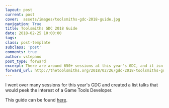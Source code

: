 ```yaml
---
layout: post
current: post
cover:  assets/images/toolsmiths-gdc-2018-guide.jpg
navigation: True
title: Toolsmiths GDC 2018 Guide
date: 2018-02-25 10:00:00
tags: 
class: post-template
subclass: 'post'
comments: true
author: vstepano
post_type: forward
excerpt: There are around 650+ sessions at this year's GDC, and it isn't easy to find sessions that you as a tools developer might enjoy. I have tried to find and collect most of the talks that a tools developer would be interested in attending or watching after the fact.
forward_url: http://thetoolsmiths.org/2018/02/26/gdc-2018-toolsmiths-guide/
---
```


I went over many sessions for this year's GDC and created a list talks that would peek the interest of a Game Tools Developer.

This guide can be found [here](http://thetoolsmiths.org/2018/02/26/gdc-2018-toolsmiths-guide/).
